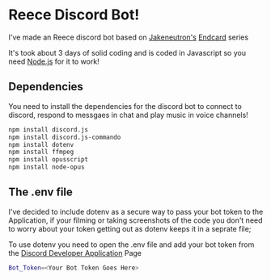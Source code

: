 # Reece Discord Bot!
I've made an Reece discord bot based on [Jakeneutron's](https://www.youtube.com/user/Jakeneutron) [Endcard](https://www.youtube.com/playlist?list=PLNzAbQKI5RwGvxtk3ZvkXHyT11o01yKol) series

It's took about 3 days of solid coding and is coded in Javascript so you need [Node.js](https://nodejs.org/en/) for it to work!
## Dependencies
You need to install the dependencies for the discord bot to connect to discord, respond to messgaes in chat and play music in voice channels!
```bash
npm install discord.js
npm install discord.js-commando
npm install dotenv
npm install ffmpeg
npm install opusscript
npm install node-opus
```
## The .env file
I've decided to include dotenv as a secure way to pass your bot token to the Application, if your filming or taking screenshots of the code you don't need to worry about your token getting out as dotenv keeps it in a seprate file; 

To use dotenv you need to open the .env file and add your bot token from the [Discord Developer Application](https://discordapp.com/developers/applications/) Page
```bash
Bot_Token=<Your Bot Token Goes Here>
